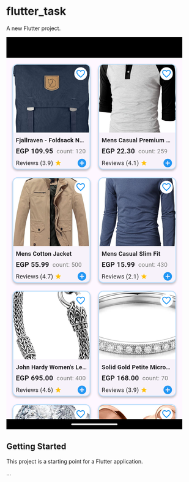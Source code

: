 # flutter_task

A new Flutter project.

![App Preview](assets/Screenshot_1749383033.png)

## Getting Started

This project is a starting point for a Flutter application.

...
